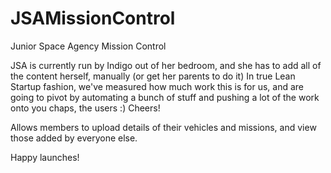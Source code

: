 # JSAMissionControl
Junior Space Agency Mission Control

JSA is currently run by Indigo out of her bedroom, and she has to add all of the content herself, manually (or get her parents to do it)
In true Lean Startup fashion, we've measured how much work this is for us, and are going to pivot by 
automating a bunch of stuff and pushing a lot of the work onto you chaps, the users :) Cheers!

Allows members to upload details of their vehicles and missions, and view those added by everyone else.

Happy launches!
